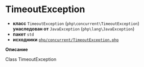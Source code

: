 # TimeoutException

- **класс** `TimeoutException` (`php\concurrent\TimeoutException`) **унаследован от** `JavaException` (`php\lang\JavaException`)
- **пакет** `std`
- **исходники** [`php/concurrent/TimeoutException.php`](./src/main/resources/JPHP-INF/sdk/php/concurrent/TimeoutException.php)

**Описание**

Class TimeoutException